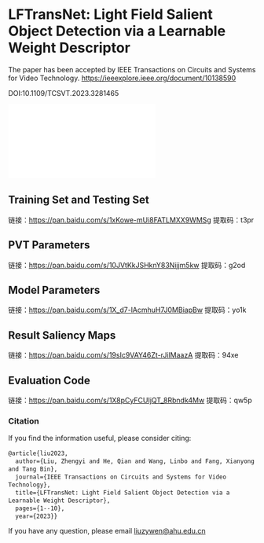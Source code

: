 # LFTransNet: Light Field Salient Object Detection via a Learnable Weight Descriptor
The paper has been accepted by IEEE Transactions on Circuits and Systems for Video Technology.
https://ieeexplore.ieee.org/document/10138590

DOI:10.1109/TCSVT.2023.3281465

![main](main.pdf)
## Training Set and Testing Set
链接：https://pan.baidu.com/s/1xKowe-mUi8FATLMXX9WMSg 
提取码：t3pr 


##  PVT Parameters
链接：https://pan.baidu.com/s/10JVtKkJSHknY83Nijjm5kw 
提取码：g2od 

##  Model Parameters
链接：https://pan.baidu.com/s/1X_d7-lAcmhuH7J0MBiapBw 
提取码：yo1k 




##  Result Saliency Maps 

链接：https://pan.baidu.com/s/19sIc9VAY46Zt-rJilMaazA 
提取码：94xe 


## Evaluation Code

链接：https://pan.baidu.com/s/1X8pCyFCUIjQT_8Rbndk4Mw 
提取码：qw5p 


### Citation

If you find the information useful, please consider citing:
```
@article{liu2023,
  author={Liu, Zhengyi and He, Qian and Wang, Linbo and Fang, Xianyong and Tang Bin},
  journal={IEEE Transactions on Circuits and Systems for Video Technology}, 
  title={LFTransNet: Light Field Salient Object Detection via a Learnable Weight Descriptor}, 
  pages={1--10},
  year={2023}}
```
If you have any question, please email  liuzywen@ahu.edu.cn
